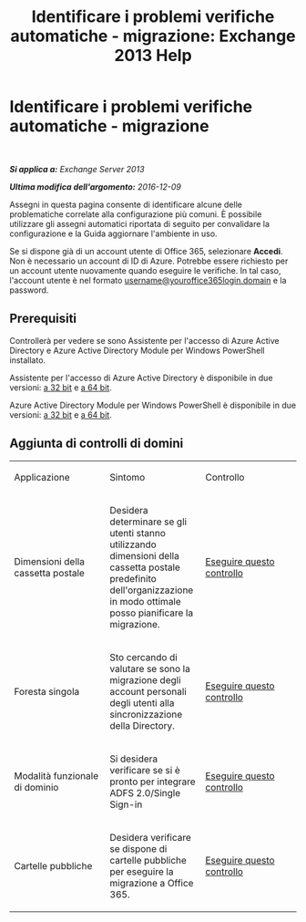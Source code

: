 ﻿---
title: 'Identificare i problemi verifiche automatiche - migrazione: Exchange 2013 Help'
TOCTitle: Identificare i problemi verifiche automatiche - migrazione
ms:assetid: c1cd235d-8e8b-44a8-862d-9d36dc3a44c3
ms:mtpsurl: https://technet.microsoft.com/it-it/library/Dn793980(v=EXCHG.150)
ms:contentKeyID: 62632441
ms.date: 05/22/2018
mtps_version: v=EXCHG.150
ms.translationtype: MT
---

# Identificare i problemi verifiche automatiche - migrazione

 

_**Si applica a:** Exchange Server 2013_

_**Ultima modifica dell'argomento:** 2016-12-09_

Assegni in questa pagina consente di identificare alcune delle problematiche correlate alla configurazione più comuni. È possibile utilizzare gli assegni automatici riportata di seguito per convalidare la configurazione e la Guida aggiornare l'ambiente in uso.

Se si dispone già di un account utente di Office 365, selezionare **Accedi**. Non è necessario un account di ID di Azure. Potrebbe essere richiesto per un account utente nuovamente quando eseguire le verifiche. In tal caso, l'account utente è nel formato username@youroffice365login.domain e la password.

## Prerequisiti

Controllerà per vedere se sono Assistente per l'accesso di Azure Active Directory e Azure Active Directory Module per Windows PowerShell installato.

Assistente per l'accesso di Azure Active Directory è disponibile in due versioni: [a 32 bit](https://go.microsoft.com/fwlink/?linkid=286261) e [a 64 bit](https://go.microsoft.com/fwlink/?linkid=286262).

Azure Active Directory Module per Windows PowerShell è disponibile in due versioni: [a 32 bit](https://go.microsoft.com/fwlink/?linkid=286258) e [a 64 bit](https://go.microsoft.com/fwlink/?linkid=286259).

## Aggiunta di controlli di domini


<table>
<colgroup>
<col style="width: 33%" />
<col style="width: 33%" />
<col style="width: 33%" />
</colgroup>
<tbody>
<tr class="odd">
<td><p>Applicazione</p></td>
<td><p>Sintomo</p></td>
<td><p>Controllo</p></td>
</tr>
<tr class="even">
<td><p>Dimensioni della cassetta postale</p></td>
<td><p>Desidera determinare se gli utenti stanno utilizzando dimensioni della cassetta postale predefinito dell'organizzazione in modo ottimale posso pianificare la migrazione.</p></td>
<td><p><a href="https://go.microsoft.com/?linkid=9834877">Eseguire questo controllo</a></p></td>
</tr>
<tr class="odd">
<td><p>Foresta singola</p></td>
<td><p>Sto cercando di valutare se sono la migrazione degli account personali degli utenti alla sincronizzazione della Directory.</p></td>
<td><p><a href="https://go.microsoft.com/?linkid=9834875">Eseguire questo controllo</a></p></td>
</tr>
<tr class="even">
<td><p>Modalità funzionale di dominio</p></td>
<td><p>Si desidera verificare se si è pronto per integrare ADFS 2.0/Single Sign-in</p></td>
<td><p><a href="https://go.microsoft.com/?linkid=9834876">Eseguire questo controllo</a></p></td>
</tr>
<tr class="odd">
<td><p>Cartelle pubbliche</p></td>
<td><p>Desidera verificare se dispone di cartelle pubbliche per eseguire la migrazione a Office 365.</p></td>
<td><p><a href="https://go.microsoft.com/?linkid=9834896">Eseguire questo controllo</a></p></td>
</tr>
</tbody>
</table>

